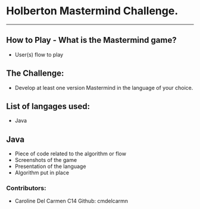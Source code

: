 # Holberton Mastermind Challenge.
---------------------------------

## How to Play - What is the Mastermind game?
* User(s) flow to play

## The Challenge:
* Develop at least one version Mastermind in the language of your choice.

## List of langages used:
* Java

## Java 
* Piece of code related to the algorithm or flow
* Screenshots of the game
* Presentation of the language
* Algorithm put in place

### Contributors:
* Caroline Del Carmen C14 Github: cmdelcarmn 
